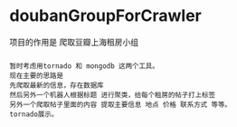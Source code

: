 doubanGroupForCrawler
=====================

项目的作用是 爬取豆瓣上海租房小组

###
    暂时考虑用tornado 和 mongodb 这两个工具。
    现在主要的思路是
    先爬取最新的信息，存在数据库
    然后另外一个机器人根据标题 进行聚类，给每个租房的帖子打上标签
    另外一个爬取帖子里面的内容 提取主要信息 地点 价格 联系方式 等等。
    tornado展示。
